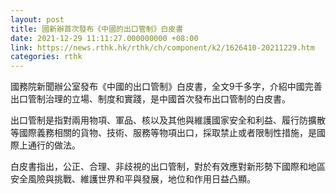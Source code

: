 ```yaml
---
layout: post
title: 國新辦首次發布《中國的出口管制》白皮書
date: 2021-12-29 11:11:27.000000000 +08:00
link: https://news.rthk.hk/rthk/ch/component/k2/1626410-20211229.htm
categories: rthk
---
```


國務院新聞辦公室發布《中國的出口管制》白皮書，全文9千多字，介紹中國完善出口管制治理的立場、制度和實踐，是中國首次發布出口管制的白皮書。

出口管制是指對兩用物項、軍品、核以及其他與維護國家安全和利益、履行防擴散等國際義務相關的貨物、技術、服務等物項出口，採取禁止或者限制性措施，是國際上通行的做法。

白皮書指出，公正、合理、非歧視的出口管制，對於有效應對新形勢下國際和地區安全風險與挑戰、維護世界和平與發展，地位和作用日益凸顯。
